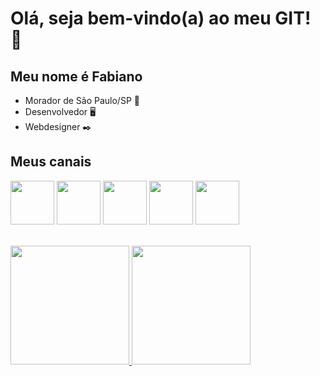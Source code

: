 # Olá, seja bem-vindo(a) ao meu GIT! :vulcan_salute:
## Meu nome é Fabiano
- Morador de São Paulo/SP :house_with_garden:
- Desenvolvedor :desktop_computer:
- Webdesigner :black_nib:




## Meus canais
<a href="https://www.linkedin.com/in/fabiano-da-silva-santos-25925a22/" target="_blank"><img width="70"  src="https://cdn-icons-png.flaticon.com/512/1383/1383262.png"></a>        <a href="https://web.facebook.com/fabiano.silvasantos.96/" target="_blank"><img width="70" src="https://cdn-icons-png.flaticon.com/512/725/725289.png"></a>    <a href="https://www.instagram.com/fabianossantos/" target="_blank"><img width="70"  src="https://cdn-icons-png.flaticon.com/512/255/255318.png"></a>    <a href="https://twitter.com/fabiano_ssantos" target="_blank"><img width="70" src="https://cdn-icons-png.flaticon.com/512/356/356025.png"></a>    <a href="https://www.behance.net/fabianossantos" target="_blank"><img width="70"  src="https://cdn-icons-png.flaticon.com/512/255/255308.png"></a> 

<br />
<div align="left">
  <a href="https://github.com/davidluiz91">
  <img height="190em" src="https://github-readme-stats.vercel.app/api?username=fabianosantos79&show_icons=true&theme=transparent&include_all_commits=true&count_private=true"/>
  <img height="190em" src="https://github-readme-stats.vercel.app/api/top-langs/?username=fabianosantos79&layout=compact&langs_count=7&theme=transparent"/>
</div>









<!--
**fabianosantos79/fabianosantos79** is a ✨ _special_ ✨ repository because its `README.md` (this file) appears on your GitHub profile.

Here are some ideas to get you started:

- 🔭 I’m currently working on ...
- 🌱 I’m currently learning ...
- 👯 I’m looking to collaborate on ...
- 🤔 I’m looking for help with ...
- 💬 Ask me about ...
- 📫 How to reach me: ...
- 😄 Pronouns: ...
- ⚡ Fun fact: ...
-->

